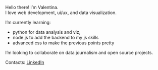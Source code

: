 Hello there! I’m Valentina.<br>
I love web development, ui/ux, and data visualization.

I’m currently learning: 
- python for data analysis and viz, 
- node.js to add the backend to my js skills
- advanced css to make the previous points pretty

I’m looking to collaborate on data journalism and open source projects.

Contacts: [LinkedIn](https://www.linkedin.com/in/valentinapezzi)
